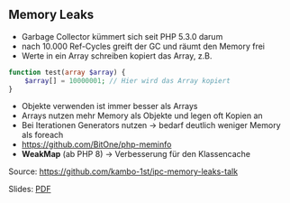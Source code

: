 ## Memory Leaks
- Garbage Collector kümmert sich seit PHP 5.3.0 darum
- nach 10.000 Ref-Cycles greift der GC und räumt den Memory frei
- Werte in ein Array schreiben kopiert das Array, z.B.
```php
function test(array $array) {
    $array[] = 10000001; // Hier wird das Array kopiert
}
```
- Objekte verwenden ist immer besser als Arrays
- Arrays nutzen mehr Memory als Objekte und legen oft Kopien an
- Bei Iterationen Generators nutzen -> bedarf deutlich weniger Memory als foreach
- https://github.com/BitOne/php-meminfo
- **WeakMap** (ab PHP 8) -> Verbesserung für den Klassencache

Source: https://github.com/kambo-1st/ipc-memory-leaks-talk

Slides: [PDF](../src/php_memory_leaks.pdf)